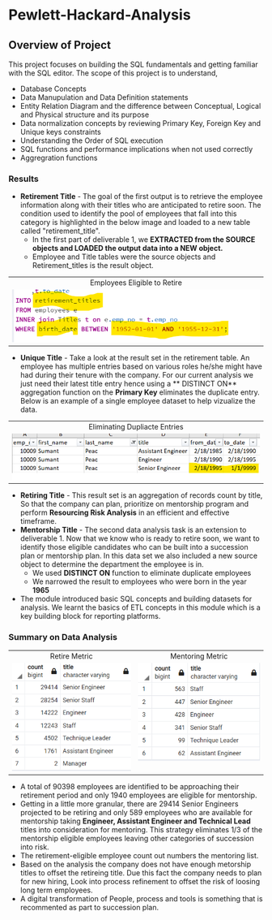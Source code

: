 # Pewlett-Hackard-Analysis
## Overview of Project
This project focuses on building the SQL fundamentals and getting familiar with the SQL editor. The scope of this project is to understand,
* Database Concepts
* Data Manupulation and Data Definition statements
* Entity Relation Diagram and the difference between Conceptual, Logical and Physical structure and its purpose
* Data normalization concepts by reviewing Primary Key, Foreign Key and Unique keys constraints
* Understanding the Order of SQL execution
* SQL functions and performance implications when not used correctly
* Aggregration functions
      
### Results
* **Retirement Title**  - The goal of the first output is to retrieve the employee information along with their titles who are anticipated to retire soon. The condition used to identify the pool of employees that fall into this category is highlighted in the below image and loaded to a new table called "retirement_title". 
  * In the first part of deliverable 1, we **EXTRACTED from the SOURCE objects and LOADED the output data into a NEW object.**
  * Employee and Title tables were the source objects and Retirement_titles is the result object.
 
 <table>
 <tr>   
    <td align="center"> Employees Eligible to Retire  </td>
  </tr> 
  <tr>   
    <td valign="top"> <img src="/Analysis_Project_folder/Pewlette-Hackard-Analysis-Folder/RetirementTitle.png" width="500" /> </td>
   </tr>     
</Table>  
  
  
* **Unique Title** - Take a look at the result set in  the retirement table. An employee has multiple entries based on various roles he/she might have had during their tenure with the company. For our current analysis we just need their latest title entry hence using a ** DISTINCT ON** aggregation function on the **Primary Key** eliminates the duplicate entry. Below is an example of a single employee dataset to help vizualize the data. 

<table>
 <tr>   
    <td align="center"> Eliminating Dupliacte Entries  </td>
  </tr> 
  <tr>   
    <td valign="top"> <img src="/Analysis_Project_folder/Pewlette-Hackard-Analysis-Folder/DataCleanup.png" width="500" /> </td>
   </tr>     
</Table> 



* **Retiring Title** - This result set is an aggregation of records count by title, So that the company can plan, prioritize on mentorship program and perform **Resourcing Risk Analysis** in an efficient and effective timeframe.  
* **Mentorship Title** - The second data analysis task is an extension to deliverable 1. Now that we know who is ready to retire soon, we want to identify those eligible candidates who can be built into a succession plan or mentorship plan. In this data set we also included a new source object to determine the department the employee is in. 
  * We used **DISTINCT ON** function to eliminate duplicate employees
  * We narrowed the result to employees who were born in the year **1965**
 * The module introduced basic SQL concepts and building datasets for analysis. We learnt the basics of ETL concepts in this module which is a key building block for reporting platforms.  
  
  
### Summary on Data Analysis

<table>
 <tr>   
    <td align="center" style="bold"> Retire Metric  </td>
    <td align="center" style="bold"> Mentoring Metric </td>  
  </tr> 
  <tr>   
    <td valign="top"> <img src="/Analysis_Project_folder/Pewlette-Hackard-Analysis-Folder/Retires%20Titles.png" width="300" /> </td>
    <td valign="top"> <img src="/Analysis_Project_folder/Pewlette-Hackard-Analysis-Folder/Mentoring%20Titles.png" width="300" /> </td>
   </tr>     
</Table> 

* A total of 90398 employees are identified to be approaching their retirement period and only 1940 employees are eligible for mentorship.
* Getting in a little more granular, there are 29414 Senior Engineers projected to be retiring and only 589 employees who are available for mentorship taking **Engineer, Assistant Engineer and Technical Lead** titles into consideration for mentoring. This strategy eliminates 1/3 of the mentorship eligible employees leaving other categories of succession into risk.
* The retirement-eligible employee count out numbers the mentoring list. 
* Based on the analysis the company does not have enough metorship titles to offset the retireing title. Due this fact the company needs to plan for new hiring, Look into process refinement to offset the risk of loosing long term employees.
* A digital transformation of People, process and tools is something that is recommented as part to succession plan.
